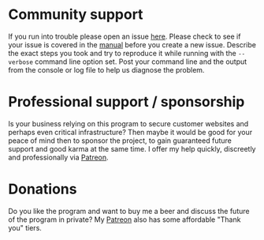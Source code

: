 ---
---
# Community support
If you run into trouble please open an issue [here](https://github.com/simple-acme/simple-acme/issues).
Please check to see if your issue is covered in the [manual](/manual/) before you create a 
new issue. Describe the exact steps you took and try to reproduce it while running with the `--verbose` 
command line option set. Post your command line and the output from the console or log file to help 
us diagnose the problem.

# Professional support / sponsorship
Is your business relying on this program to secure customer websites and perhaps even critical 
infrastructure? Then maybe it would be good for your peace of mind then to sponsor the project, 
to gain guaranteed future support and good karma at the same time. I offer my help quickly, 
discreetly and professionally via [Patreon](https://www.patreon.com/woutertinus).

# Donations
Do you like the program and want to buy me a beer and discuss the future of the program in 
private? My [Patreon](https://www.patreon.com/woutertinus) also has some affordable 
"Thank you" tiers.
